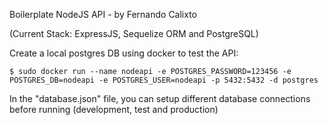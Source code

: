 Boilerplate NodeJS API - by Fernando Calixto

(Current Stack: ExpressJS, Sequelize ORM and PostgreSQL)

Create a local postgres DB using docker to test the API:

```
$ sudo docker run --name nodeapi -e POSTGRES_PASSWORD=123456 -e POSTGRES_DB=nodeapi -e POSTGRES_USER=nodeapi -p 5432:5432 -d postgres
```

In the "database.json" file, you can setup different database connections before running
(development, test and production)